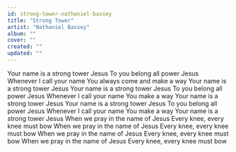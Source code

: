 ```yaml
---
id: strong-tower-nathaniel-bassey
title: "Strong Tower"
artist: "Nathaniel Bassey"
album: ""
cover: ""
created: ""
updated: ""
---
```


Your name is a strong tower Jesus
To you belong all power Jesus
Whenever I call your name
You always come and make a way
Your name is a strong tower Jesus
Your name is a strong tower Jesus
To you belong all power Jesus
Whenever I call your name
You make a way
Your name is a strong tower Jesus
Your name is a strong tower Jesus
To you belong all power Jesus
Whenever I call your name
You make a way
Your name is a strong tower Jesus
When we pray in the name of Jesus
Every knee, every knee must bow
When we pray in the name of Jesus
Every knee, every knee must bow
When we pray in the name of Jesus
Every knee, every knee must bow
When we pray in the name of Jesus
Every knee, every knee must bow